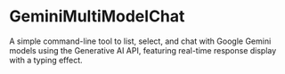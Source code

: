 # GeminiMultiModelChat
A simple command-line tool to list, select, and chat with Google Gemini models using the Generative AI API, featuring real-time response display with a typing effect.
